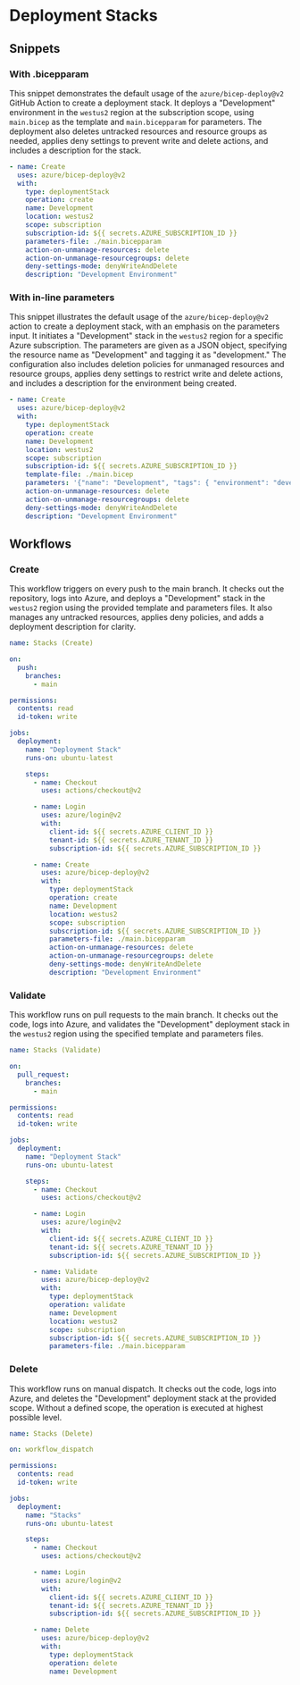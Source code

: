 # Deployment Stacks

## Snippets

### With .bicepparam

This snippet demonstrates the default usage of the `azure/bicep-deploy@v2` GitHub Action to create a deployment stack. It deploys a "Development" environment in the `westus2` region at the subscription scope, using `main.bicep` as the template and `main.bicepparam` for parameters. The deployment also deletes untracked resources and resource groups as needed, applies deny settings to prevent write and delete actions, and includes a description for the stack.

```yaml
- name: Create
  uses: azure/bicep-deploy@v2
  with:
    type: deploymentStack
    operation: create
    name: Development
    location: westus2
    scope: subscription
    subscription-id: ${{ secrets.AZURE_SUBSCRIPTION_ID }}
    parameters-file: ./main.bicepparam
    action-on-unmanage-resources: delete
    action-on-unmanage-resourcegroups: delete
    deny-settings-mode: denyWriteAndDelete
    description: "Development Environment"
```

### With in-line parameters

This snippet illustrates the default usage of the `azure/bicep-deploy@v2` action to create a deployment stack, with an emphasis on the parameters input. It initiates a "Development" stack in the `westus2` region for a specific Azure subscription. The parameters are given as a JSON object, specifying the resource name as "Development" and tagging it as "development." The configuration also includes deletion policies for unmanaged resources and resource groups, applies deny settings to restrict write and delete actions, and includes a description for the environment being created.

```yaml
- name: Create
  uses: azure/bicep-deploy@v2
  with:
    type: deploymentStack
    operation: create
    name: Development
    location: westus2
    scope: subscription
    subscription-id: ${{ secrets.AZURE_SUBSCRIPTION_ID }}
    template-file: ./main.bicep
    parameters: '{"name": "Development", "tags": { "environment": "development" }}'
    action-on-unmanage-resources: delete
    action-on-unmanage-resourcegroups: delete
    deny-settings-mode: denyWriteAndDelete
    description: "Development Environment"
```

## Workflows
### Create

This workflow triggers on every push to the main branch. It checks out the repository, logs into Azure, and deploys a "Development" stack in the `westus2` region using the provided template and parameters files. It also manages any untracked resources, applies deny policies, and adds a deployment description for clarity.

```yaml
name: Stacks (Create)

on:
  push:
    branches:
      - main

permissions:
  contents: read
  id-token: write

jobs:
  deployment:
    name: "Deployment Stack"
    runs-on: ubuntu-latest

    steps:
      - name: Checkout
        uses: actions/checkout@v2

      - name: Login
        uses: azure/login@v2
        with:
          client-id: ${{ secrets.AZURE_CLIENT_ID }}
          tenant-id: ${{ secrets.AZURE_TENANT_ID }}
          subscription-id: ${{ secrets.AZURE_SUBSCRIPTION_ID }}

      - name: Create
        uses: azure/bicep-deploy@v2
        with:
          type: deploymentStack
          operation: create
          name: Development
          location: westus2
          scope: subscription
          subscription-id: ${{ secrets.AZURE_SUBSCRIPTION_ID }}
          parameters-file: ./main.bicepparam
          action-on-unmanage-resources: delete
          action-on-unmanage-resourcegroups: delete
          deny-settings-mode: denyWriteAndDelete
          description: "Development Environment"
```

### Validate

This workflow runs on pull requests to the main branch. It checks out the code, logs into Azure, and validates the "Development" deployment stack in the `westus2` region using the specified template and parameters files.

```yaml
name: Stacks (Validate)

on:
  pull_request:
    branches:
      - main

permissions:
  contents: read
  id-token: write

jobs:
  deployment:
    name: "Deployment Stack"
    runs-on: ubuntu-latest

    steps:
      - name: Checkout
        uses: actions/checkout@v2

      - name: Login
        uses: azure/login@v2
        with:
          client-id: ${{ secrets.AZURE_CLIENT_ID }}
          tenant-id: ${{ secrets.AZURE_TENANT_ID }}
          subscription-id: ${{ secrets.AZURE_SUBSCRIPTION_ID }}

      - name: Validate
        uses: azure/bicep-deploy@v2
        with:
          type: deploymentStack
          operation: validate
          name: Development
          location: westus2
          scope: subscription
          subscription-id: ${{ secrets.AZURE_SUBSCRIPTION_ID }}
          parameters-file: ./main.bicepparam
```

### Delete

This workflow runs on manual dispatch. It checks out the code, logs into Azure, and deletes the "Development" deployment stack at the provided scope.
Without a defined scope, the operation is executed at highest possible level.

```yaml
name: Stacks (Delete)

on: workflow_dispatch

permissions:
  contents: read
  id-token: write

jobs:
  deployment:
    name: "Stacks"
    runs-on: ubuntu-latest

    steps:
      - name: Checkout
        uses: actions/checkout@v2

      - name: Login
        uses: azure/login@v2
        with:
          client-id: ${{ secrets.AZURE_CLIENT_ID }}
          tenant-id: ${{ secrets.AZURE_TENANT_ID }}
          subscription-id: ${{ secrets.AZURE_SUBSCRIPTION_ID }}

      - name: Delete
        uses: azure/bicep-deploy@v2
        with:
          type: deploymentStack
          operation: delete
          name: Development
```
